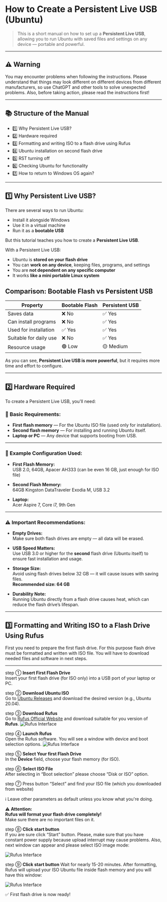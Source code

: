 #  How to Create a Persistent Live USB (Ubuntu)

> This is a short manual on how to set up a **Persistent Live USB**, allowing you to run Ubuntu with saved files and settings on any device — portable and powerful.

---

## ⚠️ Warning

You may encounter problems when following the instructions. Please understand that things may look different on different devices from different manufacturers, so use ChatGPT and other tools to solve unexpected problems.
Also, before taking action, please read the instructions first!


---

## 📚 Structure of the Manual

- 1️⃣ Why Persistent Live USB?  
- 2️⃣ Hardware required  
- 3️⃣ Formatting and writing ISO to a flash drive using Rufus  
- 4️⃣ Ubuntu installation on second flash drive  
- 5️⃣ RST turning off  
- 6️⃣ Checking Ubuntu for functionality  
- 7️⃣ How to return to Windows OS again?  

---

## 1️⃣ Why Persistent Live USB?

There are several ways to run Ubuntu:

- Install it alongside Windows
- Use it in a virtual machine
- Run it as a **bootable USB**

But this tutorial teaches you how to create a **Persistent Live USB**.

With a Persistent Live USB:

- Ubuntu is **stored on your flash drive**
- You can **work on any device**, keeping files, programs, and settings
- You are **not dependent on any specific computer**
- It works **like a mini portable Linux system**

## Comparison: Bootable Flash vs Persistent USB

| Property                | Bootable Flash | Persistent USB |
|------------------------|----------------|----------------|
| Saves data             | ❌ No          | ✅ Yes         |
| Can install programs   | ❌ No          | ✅ Yes         |
| Used for installation  | ✅ Yes         | ✅ Yes         |
| Suitable for daily use | ❌ No          | ✅ Yes         |
| Resource usage         | 🟢 Low         | 🟡 Medium      |


As you can see, **Persistent Live USB is more powerful**, but it requires more time and effort to configure.

---
## 2️⃣ Hardware Required

To create a Persistent Live USB, you'll need:

### 🔧 Basic Requirements:
- **First flash memory** — For the Ubuntu ISO file (used only for installation).
- **Second flash memory** — For installing and running Ubuntu itself.
- **Laptop or PC** — Any device that supports booting from USB.

---

### 🧪 Example Configuration Used:

- **First Flash Memory:**  
  USB 2.0, 64GB, Apacer AH333 (can be even 16 GB, just enough for ISO file)

- **Second Flash Memory:**  
  64GB Kingston DataTraveler Exodia M, USB 3.2

- **Laptop:**  
  Acer Aspire 7, Core i7, 9th Gen  

---

### ⚠️ Important Recommendations:

- **Empty Drives:**  
  Make sure both flash drives are empty — all data will be erased.

- **USB Speed Matters:**  
  Use USB 3.0 or higher for the **second** flash drive (Ubuntu itself) to ensure fast installation and usage.

- **Storage Size:**  
  Avoid using flash drives below 32 GB — it will cause issues with saving files.  
  **Recommended size: 64 GB**

- **Durability Note:**  
  Running Ubuntu directly from a flash drive causes heat, which can reduce the flash drive’s lifespan.

---

## 3️⃣ Formatting and Writing ISO to a Flash Drive Using Rufus

First you need to prepare the first flash drive. For this purpose flash drive must be formatted and written with ISO file. You will have to download needed files and software in next steps.

---

step ① **Insert First Flash Drive**  
Insert your first flash drive (for ISO only) into a USB port of your laptop or PC.

step ② **Download Ubuntu ISO**  
Go to [Ubuntu Releases](https://releases.ubuntu.com/focal/) and download the desired version (e.g., Ubuntu 20.04).

step ③ **Download Rufus**  
Go to [Rufus Official Website](https://rufus.ie/ru/) and download suitable for you version of **Rufus**.
![Rufus Interface](images/slide10.png)

step ④ **Launch Rufus**  
Open the Rufus software. You will see a window with device and boot selection options.
![Rufus Interface](images/slide11.png)

step ⑤ **Select Your first Flash Drive**  
In the **Device** field, choose your flash memory (for ISO).

step ⑥ **Select ISO File**  
After selecting in “Boot selection” please choose “Disk or ISO” option. 

step ⑦ Press button “Select” and find your ISO file (which you downloaded from website)

ℹ️ Leave other parameters as default unless you know what you're doing.

⚠️ **Attention:**  
**Rufus will format your flash drive completely!**  
Make sure there are no important files on it.

step ⑧ **Click start button**  
If you are sure click “Start” button. Please, make sure that you have constant power supply because upload interrupt may cause problems. Also, next window can appear and please select ISO image mode: 

![Rufus Interface](images/slide12(1).png)

step ⑨ **Click start button** Wait for nearly 15-20 minutes. After formatting, Rufus will upload your ISO Ubuntu file inside flash memory and you will have this window:

![Rufus Interface](images/slide12(2).png)


✅ First flash drive is now ready!
